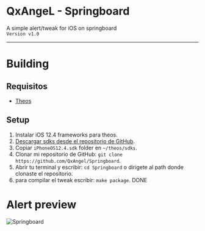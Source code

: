# QxAngeL - Springboard
A simple alert/tweak for iOS on springboard\
`Version v1.0`

---

# Building
## Requisitos
- [Theos](https://theos.dev/docs/installation)


## Setup
1. Instalar iOS 12.4 frameworks para theos.
  1. [Descargar sdks desde el repositorio de GitHub](https://github.com/theos/sdks).
   2. Copiar `iPhoneOS12.4.sdk` folder en `~/theos/sdks`.
2. Clonar mi repositorio de GitHub: `git clone https://github.com/QxAngel/Springboard`.
3. Abrir tu terminal y escribir: `cd Springboard` o dirigete al path donde clonaste el repositorio.
4. para compilar el tweak escribir: `make package`. 
DONE 

# Alert preview
![Springboard](https://github.com/QxAngel/Springboard/assets/136937878/01949ad3-20f7-4d32-8e66-65da9bd8a631)
